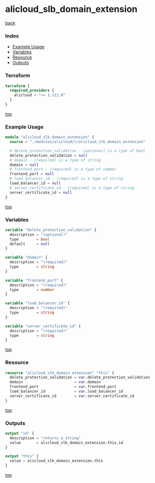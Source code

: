 # alicloud_slb_domain_extension

[back](../alicloud.md)

### Index

- [Example Usage](#example-usage)
- [Variables](#variables)
- [Resource](#resource)
- [Outputs](#outputs)

### Terraform

```terraform
terraform {
  required_providers {
    alicloud = ">= 1.111.0"
  }
}
```

[top](#index)

### Example Usage

```terraform
module "alicloud_slb_domain_extension" {
  source = "./modules/alicloud/r/alicloud_slb_domain_extension"

  # delete_protection_validation - (optional) is a type of bool
  delete_protection_validation = null
  # domain - (required) is a type of string
  domain = null
  # frontend_port - (required) is a type of number
  frontend_port = null
  # load_balancer_id - (required) is a type of string
  load_balancer_id = null
  # server_certificate_id - (required) is a type of string
  server_certificate_id = null
}
```

[top](#index)

### Variables

```terraform
variable "delete_protection_validation" {
  description = "(optional)"
  type        = bool
  default     = null
}

variable "domain" {
  description = "(required)"
  type        = string
}

variable "frontend_port" {
  description = "(required)"
  type        = number
}

variable "load_balancer_id" {
  description = "(required)"
  type        = string
}

variable "server_certificate_id" {
  description = "(required)"
  type        = string
}
```

[top](#index)

### Resource

```terraform
resource "alicloud_slb_domain_extension" "this" {
  delete_protection_validation = var.delete_protection_validation
  domain                       = var.domain
  frontend_port                = var.frontend_port
  load_balancer_id             = var.load_balancer_id
  server_certificate_id        = var.server_certificate_id
}
```

[top](#index)

### Outputs

```terraform
output "id" {
  description = "returns a string"
  value       = alicloud_slb_domain_extension.this.id
}

output "this" {
  value = alicloud_slb_domain_extension.this
}
```

[top](#index)